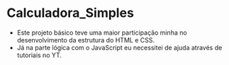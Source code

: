 # Calculadora_Simples

- Este projeto básico teve uma maior participação minha no desenvolvimento da estrutura do HTML e CSS. 
- Já na parte lógica com o JavaScript eu necessitei de ajuda através de tutoriais no YT.